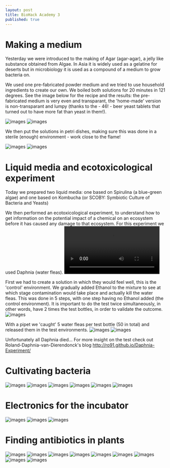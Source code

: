 ```yaml
---
layout: post
title: BioHack Academy 3
published: true
---
```



# Making a medium

Yesterday we were introduced to the making of Agar (agar-agar), a jelly like substance obtained from Algae. In Asia it is widely used as a gelatine for deserts but in microbiology it is used as a compound of a medium to grow bacteria on.

We used one pre-fabricated powder medium and we tried to use household ingredients to create our own. We boiled both solutions for 20 minutes in 121 degrees. See the image below for the recipe and the results: the pre-fabricated medium is very even and transparant, the 'home-made' version is non-transparant and lumpy (thanks to the - 46! - beer yeast tablets that turned out to have more fat than yeast in them!).

![images](http://JanineHuizenga.github.io/images/agar.jpg)
![images](http://JanineHuizenga.github.io/images/AGRA.jpg)


We then put the solutions in petri dishes, making sure this was done in a sterile (enough) environment - work close to the flame!

![images](http://JanineHuizenga.github.io/images/PETRI.jpg)
![images](http://JanineHuizenga.github.io/images/PETRI2.jpg)


# Liquid media and ecotoxicological experiment

Today we prepared two liquid media: one based on Spirulina (a blue-green algae) and one based on Kombucha (or SCOBY: Symbiotic Culture of Bacteria and Yeasts)

We then performed an ecotoxicological experiment, to understand how to get information on the potential impact of a chemical on an ecosystem before it has caused any damage to that ecosystem. For this experiment we used Daphnia (water fleas). 
![images](http://JanineHuizenga.github.io/images/Daphnia.mov)

First we had to create a solution in which they would feel well, this is the 'control' environment.  We gradually added Ethanol to the mixture to see at which stage contamination would take place and actually kill the water fleas. This was done in 5 steps, with one step having no Ethanol added (the control environment). It is important to do the test twice simultaneously, in other words, have 2 times the test bottles, in order to validate the outcome.
![images](http://JanineHuizenga.github.io/images/Daphnia1.jpg)

With a pipet we 'caught' 5 water fleas per test bottle (50 in total) and released them in the test environments.
![images](http://JanineHuizenga.github.io/images/Daphnia2.jpg)
![images](http://JanineHuizenga.github.io/images/Daphnia3.jpg)

Unfortunately all Daphnia died... For more insight on the test check out Roland-Daphnia-van-Dierendonck's blog http://ro91.github.io/Daphnia-Experiment/

# Cultivating bacteria

![images](http://JanineHuizenga.github.io/images/Bacteria1.jpg)
![images](http://JanineHuizenga.github.io//images/Bacteria2.jpg)
![images](http://JanineHuizenga.github.io/images/Bacteria3.jpg)
![images](http://JanineHuizenga.github.io/images/Bacteria4.jpg)
![images](http://JanineHuizenga.github.io/images/Bacteria5.jpg)
![images](http://JanineHuizenga.github.io/images/Bacteria6.jpg)



# Electronics for the incubator

![images](http://JanineHuizenga.github.io/images/IncubatorElectr1.jpg)
![images](http://JanineHuizenga.github.io//images/IncubatorElectr2.jpg)
![images](http://JanineHuizenga.github.io/images/IncubatorElectr3.jpg)


# Finding antibiotics in plants

![images](http://JanineHuizenga.github.io/images/Antibiotics1.jpg)
![images](http://JanineHuizenga.github.io//images/Antibiotics2.jpg)
![images](http://JanineHuizenga.github.io//images/Antibioticsnbtwn.jpg)
![images](http://JanineHuizenga.github.io/images/Antibiotics3.jpg)
![images](http://JanineHuizenga.github.io/images/Antibiotics4.jpg)
![images](http://JanineHuizenga.github.io/images/Antibiotics5.jpg)
![images](http://JanineHuizenga.github.io/images/Antibiotics6.jpg)
![images](http://JanineHuizenga.github.io/images/Antibiotics7.jpg)
![images](http://JanineHuizenga.github.io/images/Bacteria7.jpg)




